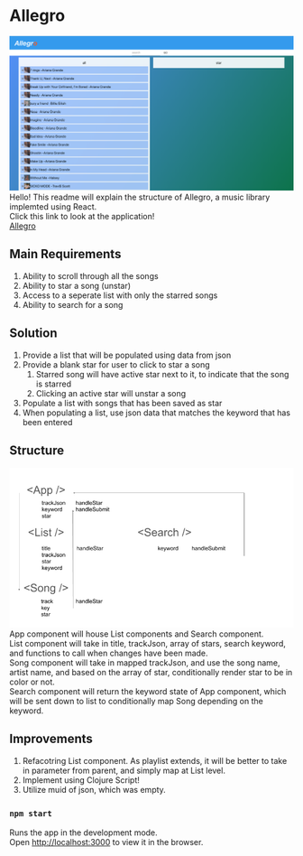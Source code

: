 # Allegro

![alt Allegro-landing.png](./readme-material/Allegro-landing.png "Allegro-landing")
Hello! This readme will explain the structure of Allegro, a music library implemted using React.<br>
Click this link to look at the application!<br>
[Allegro](https://christttto.github.io/music-library/)<br>

## Main Requirements

1. Ability to scroll through all the songs
2. Ability to star a song (unstar)
3. Access to a seperate list with only the starred songs
4. Ability to search for a song

## Solution

1. Provide a list that will be populated using data from json
2. Provide a blank star for user to click to star a song
   1. Starred song will have active star next to it, to indicate that the song is starred
   2. Clicking an active star will unstar a song
3. Populate a list with songs that has been saved as star
4. When populating a list, use json data that matches the keyword that has been entered

## Structure

![alt structure.png](./readme-material/structure.png "structure diagram")
App component will house List components and Search component.  
List component will take in title, trackJson, array of stars, search keyword, and functions to call when changes have been made.  
Song component will take in mapped trackJson, and use the song name, artist name, and based on the array of star, conditionally render star to be in color or not.  
Search component will return the keyword state of App component, which will be sent down to list to conditionally map Song depending on the keyword.

## Improvements

1. Refacotring List component. As playlist extends, it will be better to take in parameter from parent, and simply map at List level.
2. Implement using Clojure Script!
3. Utilize muid of json, which was empty.

### `npm start`

Runs the app in the development mode.<br>
Open [http://localhost:3000](http://localhost:3000) to view it in the browser.
